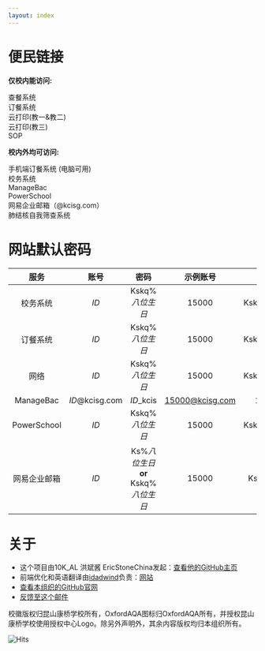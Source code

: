 ```yaml
---
layout: index
---
```


# 便民链接

**仅校内能访问:**
<div class="button-link" href="https://ordering.kcisec.com/chaxun.asp">查餐系统</div>
<div class="button-link" href="https://ordering.kcisec.com/index.asp">订餐系统</div>
<div class="button-link" href="https://192.168.80.60/">云打印(教一&教二)</div>
<div class="button-link" href="http://192.168.80.68/">云打印(教三)</div>
<div class="button-link" href="https://sop.kcisec.com/">SOP</div>

**校内外均可访问:**
<div class="button-link" href="https://ordering.kcisec.com/ordering">手机端订餐系统 (电脑可用)</div>
<div class="button-link" href="https://portal.kcisec.com/China">校务系统</div>
<div class="button-link" href="https://kcisec.managebac.cn">ManageBac</div>
<div class="button-link" href="https://powerschool.kcisec.org.cn/public/">
  PowerSchool</div>
<div class="button-link" href="https://mail.kcisg.com">网易企业邮箱（@kcisg.com）
</div>
<div class="button-link" href="https://portal.kcisec.com/login/Account/LogHC"> 肺结核自我筛查系统</div>

# 网站默认密码

|服务|账号|密码|示例账号|示例密码|
|:---:|:---:|:---:|:---:|:---:|
|校务系统|*ID*|Kskq%*八位生日*|15000|Kskq%20080909|
|订餐系统|*ID*|Kskq%*八位生日*|15000|Kskq%20080909|
|网络|*ID*|Kskq%*八位生日*|15000|Kskq%20080909|
|ManageBac|*ID*@kcisg.com|*ID*_kcis|15000@kcisg.com|15000_kcis|
|PowerSchool|*ID*|Kskq%*八位生日*|15000|Kskq%20080909|
|网易企业邮箱|*ID*|Ks%*八位生日* **or** Kskq%*八位生日*|15000|Ks@20080909|

# 关于

- 这个项目由10K_AL 洪斌酱 EricStoneChina发起：[查看他的GitHub主页](https://github.com/EricStoneChina)
- 前端优化和英语翻译由[idadwind](https://www.github.com/idadwind1)负责：[网站](https://www.idadwind.fun)
- [查看本组织的GitHub官网](https://www.github.com/KCISEastCampus)
- [反馈至这个邮件](mailto:report@kcisec.site)

校徽版权归昆山康桥学校所有，OxfordAQA图标归OxfordAQA所有，并授权昆山康桥学校使用授权中心Logo。除另外声明外，其余内容版权均归本组织所有。

![Hits](https://hits.seeyoufarm.com/api/count/incr/badge.svg?url=https%3A%2F%2Fkcisec.site&count_bg=%2379C83D&title_bg=%23555555&icon=googleclassroom.svg&icon_color=%23E7E7E7&title=%E7%BD%91%E7%AB%99%E8%AE%BF%E9%97%AE%E6%AC%A1%E6%95%B0&edge_flat=false)
